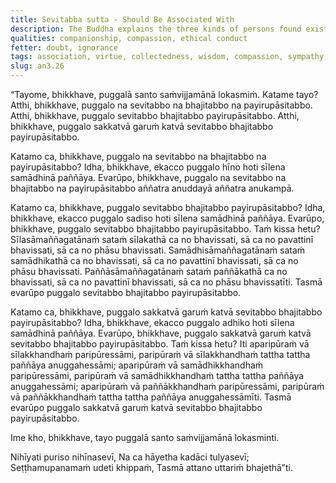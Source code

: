 ```yaml
---
title: Sevitabba sutta - Should Be Associated With
description: The Buddha explains the three kinds of persons found existing in the world and who should not be associated with, who should be associated with, and who should be attended to closely with honor and respect.
qualities: companionship, compassion, ethical conduct
fetter: doubt, ignorance
tags: association, virtue, collectedness, wisdom, compassion, sympathy, an, an3
slug: an3.26
---
```


“Tayome, bhikkhave, puggalā santo saṁvijjamānā lokasmiṁ. Katame tayo? Atthi, bhikkhave, puggalo na sevitabbo na bhajitabbo na payirupāsitabbo. Atthi, bhikkhave, puggalo sevitabbo bhajitabbo payirupāsitabbo. Atthi, bhikkhave, puggalo sakkatvā garuṁ katvā sevitabbo bhajitabbo payirupāsitabbo.

Katamo ca, bhikkhave, puggalo na sevitabbo na bhajitabbo na payirupāsitabbo? Idha, bhikkhave, ekacco puggalo hīno hoti sīlena samādhinā paññāya. Evarūpo, bhikkhave, puggalo na sevitabbo na bhajitabbo na payirupāsitabbo aññatra anuddayā aññatra anukampā.

Katamo ca, bhikkhave, puggalo sevitabbo bhajitabbo payirupāsitabbo? Idha, bhikkhave, ekacco puggalo sadiso hoti sīlena samādhinā paññāya. Evarūpo, bhikkhave, puggalo sevitabbo bhajitabbo payirupāsitabbo. Taṁ kissa hetu? Sīlasāmaññagatānaṁ sataṁ sīlakathā ca no bhavissati, sā ca no pavattinī bhavissati, sā ca no phāsu bhavissati. Samādhisāmaññagatānaṁ sataṁ samādhikathā ca no bhavissati, sā ca no pavattinī bhavissati, sā ca no phāsu bhavissati. Paññāsāmaññagatānaṁ sataṁ paññākathā ca no bhavissati, sā ca no pavattinī bhavissati, sā ca no phāsu bhavissatīti. Tasmā evarūpo puggalo sevitabbo bhajitabbo payirupāsitabbo.

Katamo ca, bhikkhave, puggalo sakkatvā garuṁ katvā sevitabbo bhajitabbo payirupāsitabbo? Idha, bhikkhave, ekacco puggalo adhiko hoti sīlena samādhinā paññāya. Evarūpo, bhikkhave, puggalo sakkatvā garuṁ katvā sevitabbo bhajitabbo payirupāsitabbo. Taṁ kissa hetu? Iti aparipūraṁ vā sīlakkhandhaṁ paripūressāmi, paripūraṁ vā sīlakkhandhaṁ tattha tattha paññāya anuggahessāmi; aparipūraṁ vā samādhikkhandhaṁ paripūressāmi, paripūraṁ vā samādhikkhandhaṁ tattha tattha paññāya anuggahessāmi; aparipūraṁ vā paññākkhandhaṁ paripūressāmi, paripūraṁ vā paññākkhandhaṁ tattha tattha paññāya anuggahessāmīti. Tasmā evarūpo puggalo sakkatvā garuṁ katvā sevitabbo bhajitabbo payirupāsitabbo.

Ime kho, bhikkhave, tayo puggalā santo saṁvijjamānā lokasminti.

Nihīyati puriso nihīnasevī,
Na ca hāyetha kadāci tulyasevī;
Seṭṭhamupanamaṁ udeti khippaṁ,
Tasmā attano uttariṁ bhajethā”ti.